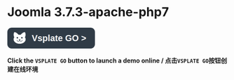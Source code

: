 # Joomla 3.7.3-apache-php7

<a href="https://www.vsplate.com/?docker-compose=https://github.com/vsplate/dcenvs/joomla/3.7.3-apache-php7"><img alt="VSPLATE GO" src="https://raw.githubusercontent.com/vsplate/images/master/vsgo_btn.png" width="200px"></a>

**Click the `VSPLATE GO` button to launch a demo online / 点击`VSPLATE GO`按钮创建在线环境**